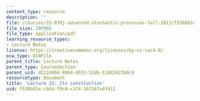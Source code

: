 ```yaml
---
content_type: resource
description: ''
file: /courses/15-070j-advanced-stochastic-processes-fall-2013/f538b81ec0daf9c0c374167267c6f411_MIT15_070JF13_Lec15.pdf
file_size: 297965
file_type: application/pdf
learning_resource_types:
- Lecture Notes
license: https://creativecommons.org/licenses/by-nc-sa/4.0/
ocw_type: OCWFile
parent_title: Lecture Notes
parent_type: CourseSection
parent_uid: d222d904-8064-4553-51db-11843423b8c9
resourcetype: Document
title: 'Lecture 15: Ito construction'
uid: f538b81e-c0da-f9c0-c374-167267c6f411
---
```

